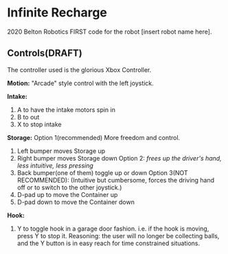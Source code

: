 Infinite Recharge
================

2020 Belton Robotics FIRST code for
the robot [insert robot name here].


Controls(DRAFT)
--------
The controller used is the glorious Xbox Controller.

**Motion:**
"Arcade" style control 
with the left joystick.

**Intake:**
1. A to have the intake motors spin in
2. B to out
3. X to stop intake

**Storage:**
Option 1(recommended)
More freedom and control.
1. Left bumper moves Storage up
2. Right bumper moves Storage down
Option 2:
*frees up the driver's hand, less intuitive, less pressing*
1. Back bumper(one of them) toggle up or down
Option 3(NOT RECOMMENDED):
(Intuitive but cumbersome, forces the driving hand
off or to switch to the other joystick.)
1. D-pad up to move the Container up
2. D-pad down to move the Container down


**Hook:**
1. Y to toggle hook in a garage door fashion.
i.e. if the hook is moving, press Y to stop it.
Reasoning: the user will no longer be collecting
balls, and the Y button is in easy reach
for time constrained situations.
